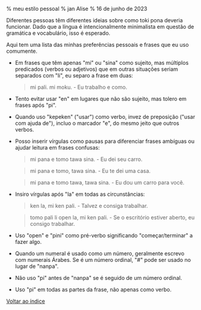 % meu estilo pessoal
% jan Alise
% 16 de junho de 2023

Diferentes pessoas têm diferentes ideias sobre como toki pona deveria
funcionar. Dado que a língua é intencionalmente minimalista em questão de
gramática e vocabulário, isso é esperado.

Aqui tem uma lista das minhas preferências pessoais e frases que eu uso
comumente.

* Em frases que têm apenas "mi" ou "sina" como sujeito, mas múltiplos
  predicados (verbos ou adjetivos) que em outras situações seriam separados
  com "li", eu separo a frase em duas:

  > mi pali. mi moku. - Eu trabalho e como.

* Tento evitar usar "en" em lugares que não são sujeito, mas tolero em frases 
  após "pi". 

* Quando uso "kepeken" ("usar") como verbo, invez de preposição ("usar com
  ajuda de"), incluo o marcador "e", do mesmo jeito que outros verbos.

* Posso inserir vírgulas como pausas para diferenciar frases ambíguas ou ajudar
  leitura em frases confusas:

  > mi pana e tomo tawa sina. - Eu dei seu carro.
  
  > mi pana e tomo, tawa sina. - Eu te dei uma casa.

  > mi pana e tomo tawa, tawa sina. - Eu dou um carro para você.

* Insiro vírgulas após "la" em todas as circunstâncias:

  > ken la, mi ken pali. - Talvez e consiga trabalhar.

  > tomo pali li open la, mi ken pali. - Se o escritório estiver aberto, eu 
  > consigo trabalhar.

* Uso "open" e "pini" como pré-verbo significando "começar/terminar" a fazer 
  algo.

* Quando um numeral é usado como um número, geralmente escrevo com numerais
  Árabes. Se é um número ordinal, "#" pode ser usado no lugar de "nanpa".

* Não uso "pi" antes de "nanpa" se é seguido de um número ordinal.

* Uso "pi" em todas as partes da frase, não apenas como verbo.

[Voltar ao índice](pt)
